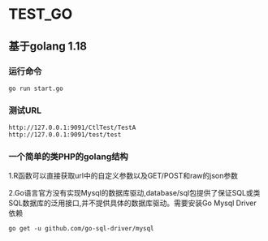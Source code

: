 # TEST_GO
## 基于golang 1.18

### 运行命令
```
go run start.go
```

### 测试URL
```
http://127.0.0.1:9091/CtlTest/TestA
http://127.0.0.1:9091/test/test
```

### 一个简单的类PHP的golang结构
1.R函数可以直接获取url中的自定义参数以及GET/POST和raw的json参数

2.Go语言官方没有实现Mysql的数据库驱动,database/sql包提供了保证SQL或类SQL数据库的泛用接口,并不提供具体的数据库驱动。需要安装Go Mysql Driver 依赖
```
go get -u github.com/go-sql-driver/mysql
```
 
